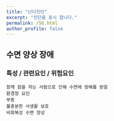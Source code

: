```yaml
---
title: "난다진단"
excerpt: "진단을 표시 합니다."
permalink: /56.html
author_profile: false
---
```

## 수면 양상 장애




### 특성 / 관련요인 / 위험요인

>                
    
    함께 잠을 자는 사람으로 인해 수면에 방해를 받음
    환경정 요인
    부동
    불충분한 사생활 보호
    비회복성 수면 양상


